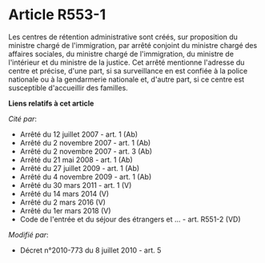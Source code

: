 # Article R553-1

Les centres de rétention administrative sont créés, sur proposition du ministre chargé de l'immigration, par arrêté conjoint
du ministre chargé des affaires sociales, du ministre chargé de l'immigration, du ministre de l'intérieur et du ministre de
la justice. Cet arrêté mentionne l'adresse du centre et précise, d'une part, si sa surveillance en est confiée à la police
nationale ou à la gendarmerie nationale et, d'autre part, si ce centre est susceptible d'accueillir des familles.

**Liens relatifs à cet article**

_Cité par_:

  - Arrêté du 12 juillet 2007 - art. 1 (Ab)
  - Arrêté du 2 novembre 2007 - art. 1 (Ab)
  - Arrêté du 2 novembre 2007 - art. 3 (Ab)
  - Arrêté du 21 mai 2008 - art. 1 (Ab)
  - Arrêté du 27 juillet 2009 - art. 1 (Ab)
  - Arrêté du 4 novembre 2009 - art. 1 (Ab)
  - Arrêté du 30 mars 2011 - art. 1 (V)
  - Arrêté du 14 mars 2014 (V)
  - Arrêté du 2 mars 2016 (V)
  - Arrêté du 1er mars 2018 (V)
  - Code de l'entrée et du séjour des étrangers et ... - art. R551-2 (VD)

_Modifié par_:

  - Décret n°2010-773 du 8 juillet 2010 - art. 5
